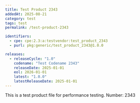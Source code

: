 ```yaml
---
title: Test Product 2343
addedAt: 2025-08-21
category: test
tags: test
permalink: /test-product-2343

identifiers:
  - cpe: cpe:2.3:a:testvendor:test_product_2343
  - purl: pkg:generic/test_product_2343@1.0.0

releases:
  - releaseCycle: "1.0"
    codename: "Test Codename 2343"
    releaseDate: 2025-01-01
    eol: 2026-01-01
    latest: "1.0.0"
    latestReleaseDate: 2025-01-01
---
```


This is a test product file for performance testing. Number: 2343
